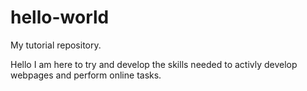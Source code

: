 # hello-world
My tutorial repository.

Hello 
I am here to try and develop the skills needed to activly develop webpages and perform online tasks.
